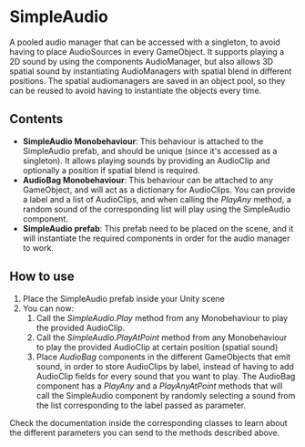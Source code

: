 # SimpleAudio

A pooled audio manager that can be accessed with a singleton, to avoid having to place AudioSources in every GameObject. It supports playing a 2D sound by using the components AudioManager, but also allows 3D spatial sound by instantiating AudioManagers with spatial blend in different positions. The spatial audiomanagers are saved in an object pool, so they can be reused to avoid having to instantiate the objects every time. 

## Contents
- **SimpleAudio Monobehaviour**: This behaviour is attached to the SimpleAudio prefab, and should be unique (since it's accessed as a singleton). It allows playing sounds by providing an AudioClip and optionally a position if spatial blend is required.
- **AudioBag Monobehaviour**: This behaviour can be attached to any GameObject, and will act as a dictionary for AudioClips. You can provide a label and a list of AudioClips, and when calling the *PlayAny* method, a random sound of the corresponding list will play using the SimpleAudio component.
- **SimpleAudio prefab**: This prefab need to be placed on the scene, and it will instantiate the required components in order for the audio manager to work.

## How to use
1. Place the SimpleAudio prefab inside your Unity scene
2. You can now:
   1. Call the *SimpleAudio.Play* method from any Monobehaviour to play the provided AudioClip.
   2. Call the *SimpleAudio.PlayAtPoint* method from any Monobehaviour to play the provided AudioClip at certain position (spatial sound)
   3. Place *AudioBag* components in the different GameObjects that emit sound, in order to store AudioClips by label, instead of having to add AudioClip fields for every sound that you want to play. The AudioBag component has a *PlayAny* and a *PlayAnyAtPoint* methods that will call the SimpleAudio component by randomly selecting a sound from the list corresponding to the label passed as parameter.

Check the documentation inside the corresponding classes to learn about the different parameters you can send to the methods described above.
